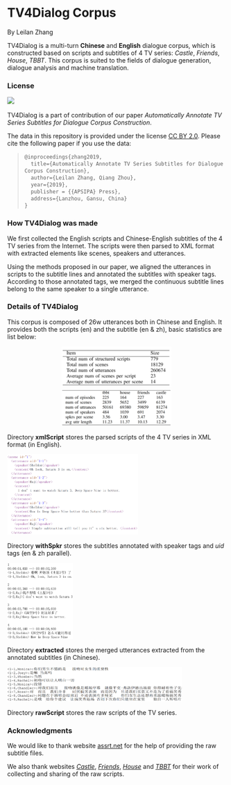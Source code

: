 # TV4Dialog  Corpus

By Leilan Zhang

TV4Dialog is a multi-turn **Chinese** and **English** dialogue corpus, which is constructed based on scripts and subtitles of 4 TV series: *Castle*, *Friends*, *House*, *TBBT*.  This corpus is suited to the fields of dialogue generation, dialogue analysis and machine translation.

### License

![](http://opentf.github.io/GuokrBadge/cc/gs/cc_by.flat.guokr.32.svg)

TV4Dialog is a part of contribution of our paper *Automatically Annotate TV Series Subtitles for Dialogue Corpus Construction*. 

The data in this repository is provided under the license [CC BY 2.0](<https://creativecommons.org/licenses/by/2.0/>). Please cite the following paper if you use the data: 

> ```
> @inproceedings{zhang2019,
>   title={Automatically Annotate TV Series Subtitles for Dialogue Corpus Construction},
>   author={Leilan Zhang, Qiang Zhou},
>   year={2019},
>   publisher = {{APSIPA} Press},
>   address={Lanzhou, Gansu, China}
> }
> ```

### How TV4Dialog was made

We first collected the English scripts and Chinese-English subtitles of the 4 TV series from the Internet. The scripts were then parsed to XML format with extracted elements like scenes, speakers and utterances. 

Using the methods proposed in our paper, we aligned the utterances in scripts to the subtitle lines and annotated the subtitles with speaker tags. According to those annotated tags, we merged the continuous subtitle lines belong to the same speaker to a single utterance.

### Details of TV4Dialog

This corpus is composed of 26w utterances both in Chinese and English. It provides both the scripts (en) and the subtitle (en & zh),  basic statistics are list below:

<div align=center><img width="50%" height="50%" src="./pics/stat_1.png"/></div>

<div align=center><img width="50%" height="50%" src="./pics/stat_2.png"/></div>



Directory **xmlScript** stores the parsed scripts of the 4 TV series in XML format (in English). 

<div align=left><img width="60%" height="60%" src="./pics/script.png"/></div>

Directory **withSpkr** stores the subtitles annotated with speaker tags and *uid* tags (en & zh parallel).

<div align=left><img width="30%" height="30%" src="./pics/sub.png"/></div>

Directory **extracted** stores the merged utterances extracted from the annotated subtitles (in Chinese).

<div align=left><img width="80%" height="80%" src="./pics/ext.png"/></div>

Directory **rawScript** stores the raw scripts of the TV series.

### Acknowledgments

We would like to thank website [assrt.net](http://assrt.net) for the help of providing the raw subtitle files.

We also thank websites [*Castle*](http://dustjackets.wikifoundry.com/page/Transcripts), [*Friends*](https://fangj.github.io/friends), [*House*](https://clinic-duty.livejournal.com/) and [*TBBT*](https://bigbangtrans.wordpress.com/) for their work of collecting and sharing of the raw scripts.